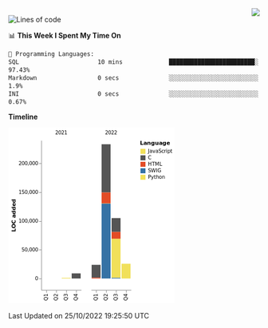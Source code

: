 <img align="right" src="https://count.getloli.com/get/@:TauCeti0207?theme=rule34">

<!--START_SECTION:waka-->
![Lines of code](https://img.shields.io/badge/From%20Hello%20World%20I%27ve%20Written-398%20Thousand%20lines%20of%20code-blue)

📊 **This Week I Spent My Time On** 

```text
💬 Programming Languages: 
SQL                      10 mins             ████████████████████████░   97.43% 
Markdown                 0 secs              ░░░░░░░░░░░░░░░░░░░░░░░░░   1.9% 
INI                      0 secs              ░░░░░░░░░░░░░░░░░░░░░░░░░   0.67%

```

**Timeline**

![Chart not found](https://raw.githubusercontent.com/TauCeti0207/TauCeti0207/main/charts/bar_graph.png) 


 Last Updated on 25/10/2022 19:25:50 UTC
<!--END_SECTION:waka-->



